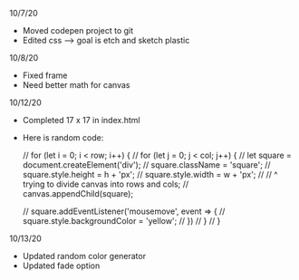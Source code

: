 10/7/20 
- Moved codepen project to git
- Edited css --> goal is etch and sketch plastic

10/8/20
- Fixed frame
- Need better math for canvas

10/12/20
- Completed 17 x 17 in index.html
- Here is random code:


    // for (let i = 0; i < row; i++) {
    //     for (let j = 0; j < col; j++) {
    //         let square = document.createElement('div');
    //         square.className = 'square';
    //         square.style.height = h + 'px';
    //         square.style.width = w + 'px';
    //         // ^ trying to divide canvas into rows and cols;
    //         canvas.appendChild(square);

    //         square.addEventListener('mousemove', event => {
    //             square.style.backgroundColor = 'yellow';
    //         })
    //     }
    // }


10/13/20
- Updated random color generator
- Updated fade option
